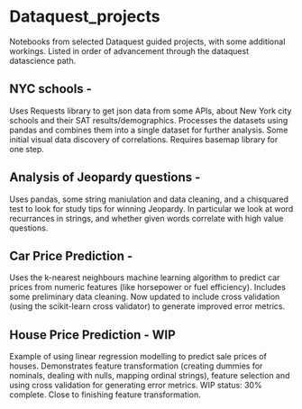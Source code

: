 # Dataquest_projects
Notebooks from selected Dataquest guided projects, with some additional workings. Listed in order of advancement through the dataquest datascience path.

## NYC schools - 
Uses Requests library to get json data from some APIs, about New York city schools and their SAT results/demographics. Processes the datasets using pandas and combines them into a single dataset for further analysis. Some initial visual data discovery of correlations. Requires basemap library for one step. 

## Analysis of Jeopardy questions - 
Uses pandas, some string maniulation and data cleaning, and a chisquared test to look for study tips for winning Jeopardy. In particular we look at word recurrances in strings, and whether given words correlate with high value questions.

## Car Price Prediction - 
Uses the k-nearest neighbours machine learning algorithm to predict car prices from numeric features (like horsepower or fuel efficiency). Includes some preliminary data cleaning. Now updated to include cross validation (using the scikit-learn cross validator) to generate improved error metrics.

## House Price Prediction - WIP
Example of using linear regression modelling to predict sale prices of houses. Demonstrates feature transformation (creating dummies for nominals, dealing with nulls, mapping ordinal strings), feature selection and using cross validation for generating error metrics.
WIP status: 30% complete. Close to finishing feature transformation.
